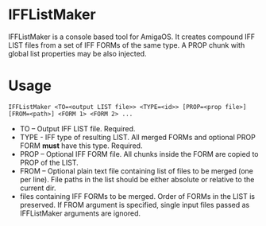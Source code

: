 # IFFListMaker
IFFListMaker is a console based tool for AmigaOS. It creates compound IFF LIST files from a set of IFF FORMs of the same type. A PROP chunk with global list properties may be also injected.

# Usage

`IFFListMaker <TO=<output LIST file>> <TYPE=<id>> [PROP=<prop file>] [FROM=<path>] <FORM 1> <FORM 2> ...`
- TO – Output IFF LIST file. Required.
- TYPE - IFF type of resulting LIST. All merged FORMs and optional PROP FORM **must** have this type. Required.
- PROP – Optional IFF FORM file. All chunks inside the FORM are copied to PROP of the LIST.
- FROM – Optional plain text file containing list of files to be merged (one per line). File paths in the list should be either absolute or relative to the current dir.
- files containing IFF FORMs to be merged. Order of FORMs in the LIST is preserved. If FROM argument is specified, single input files passed as IFFListMaker arguments are ignored.
